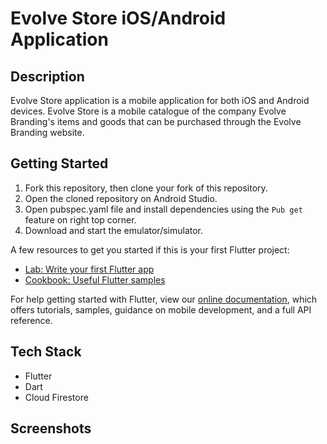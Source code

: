 # Evolve Store iOS/Android Application

## Description
Evolve Store application is a mobile application for both iOS and Android devices.
Evolve Store is a mobile catalogue of the company Evolve Branding's items and goods that can be purchased through the Evolve Branding website.

## Getting Started

1. Fork this repository, then clone your fork of this repository.
2. Open the cloned repository on Android Studio.
3. Open pubspec.yaml file and install dependencies using the `Pub get` feature on right top corner.
4. Download and start the emulator/simulator.


A few resources to get you started if this is your first Flutter project:

- [Lab: Write your first Flutter app](https://flutter.dev/docs/get-started/codelab)
- [Cookbook: Useful Flutter samples](https://flutter.dev/docs/cookbook)

For help getting started with Flutter, view our
[online documentation](https://flutter.dev/docs), which offers tutorials,
samples, guidance on mobile development, and a full API reference.


## Tech Stack
- Flutter
- Dart
- Cloud Firestore

## Screenshots
